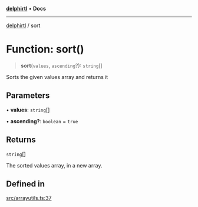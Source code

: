 [**delphirtl**](../README.md) • **Docs**

***

[delphirtl](../globals.md) / sort

# Function: sort()

> **sort**(`values`, `ascending`?): `string`[]

Sorts the given values array and returns it

## Parameters

• **values**: `string`[]

• **ascending?**: `boolean` = `true`

## Returns

`string`[]

The sorted values array, in a new array.

## Defined in

[src/arrayutils.ts:37](https://github.com/chuacw/delphirtl/blob/7ea4891110a48e6aa35744474c09ae59d2a501a7/src/arrayutils.ts#L37)
